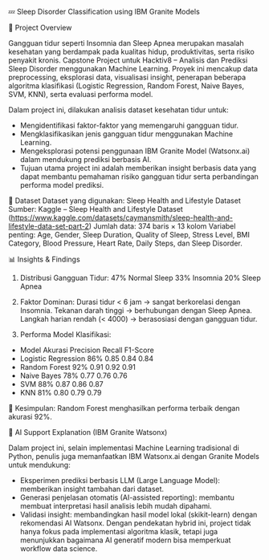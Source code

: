 💤 Sleep Disorder Classification using IBM Granite Models

📌 Project Overview

Gangguan tidur seperti Insomnia dan Sleep Apnea merupakan masalah kesehatan yang berdampak pada kualitas hidup, produktivitas, serta risiko penyakit kronis. Capstone Project untuk Hacktiv8 – Analisis dan Prediksi Sleep Disorder menggunakan Machine Learning. Proyek ini mencakup data preprocessing, eksplorasi data, visualisasi insight, penerapan beberapa algoritma klasifikasi (Logistic Regression, Random Forest, Naive Bayes, SVM, KNN), serta evaluasi performa model.

Dalam project ini, dilakukan analisis dataset kesehatan tidur untuk:
- Mengidentifikasi faktor-faktor yang memengaruhi gangguan tidur.
- Mengklasifikasikan jenis gangguan tidur menggunakan Machine Learning.
- Mengeksplorasi potensi penggunaan IBM Granite Model (Watsonx.ai) dalam mendukung prediksi berbasis AI.
- Tujuan utama project ini adalah memberikan insight berbasis data yang dapat membantu pemahaman risiko gangguan tidur serta perbandingan performa model prediksi.

📂 Dataset 
Dataset yang digunakan: Sleep Health and Lifestyle Dataset
Sumber: Kaggle – Sleep Health and Lifestyle Dataset (https://www.kaggle.com/datasets/caymansmith/sleep-health-and-lifestyle-data-set-part-2)
Jumlah data: 374 baris × 13 kolom
Variabel penting: Age, Gender, Sleep Duration, Quality of Sleep, Stress Level, BMI Category, Blood Pressure, Heart Rate, Daily Steps, dan Sleep Disorder.

📊 Insights & Findings
1. Distribusi Gangguan Tidur:
47% Normal Sleep
33% Insomnia
20% Sleep Apnea

2. Faktor Dominan:
Durasi tidur < 6 jam → sangat berkorelasi dengan Insomnia.
Tekanan darah tinggi → berhubungan dengan Sleep Apnea.
Langkah harian rendah (< 4000) → berasosiasi dengan gangguan tidur.

3. Performa Model Klasifikasi:
- Model	Akurasi	Precision	Recall	F1-Score
- Logistic Regression	86%	0.85	0.84	0.84
- Random Forest	92%	0.91	0.92	0.91
- Naive Bayes	78%	0.77	0.76	0.76
- SVM	88%	0.87	0.86	0.87
- KNN	81%	0.80	0.79	0.79

🔎 Kesimpulan: Random Forest menghasilkan performa terbaik dengan akurasi 92%.

🤖 AI Support Explanation (IBM Granite Watsonx)

Dalam project ini, selain implementasi Machine Learning tradisional di Python, penulis juga memanfaatkan IBM Watsonx.ai dengan Granite Models untuk mendukung:
- Eksperimen prediksi berbasis LLM (Large Language Model): memberikan insight tambahan dari dataset.
- Generasi penjelasan otomatis (AI-assisted reporting): membantu membuat interpretasi hasil analisis lebih mudah dipahami.
- Validasi insight: membandingkan hasil model lokal (skikit-learn) dengan rekomendasi AI Watsonx.
Dengan pendekatan hybrid ini, project tidak hanya fokus pada implementasi algoritma klasik, tetapi juga menunjukkan bagaimana AI generatif modern bisa memperkuat workflow data science.

